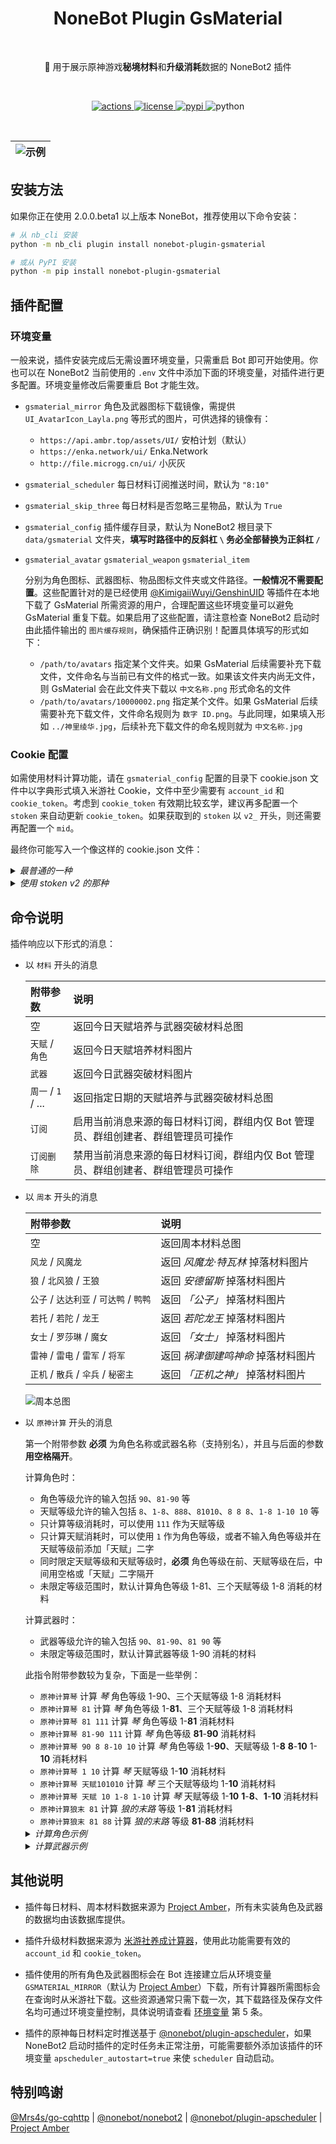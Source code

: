 <h1 align="center">NoneBot Plugin GsMaterial</h1></br>


<p align="center">🤖 用于展示原神游戏<b>秘境材料</b>和<b>升级消耗</b>数据的 NoneBot2 插件</p></br>


<p align="center">
  <a href="https://github.com/monsterxcn/nonebot-plugin-gsmaterial/actions">
    <img src="https://img.shields.io/github/workflow/status/monsterxcn/nonebot-plugin-gsmaterial/Build%20distributions?style=flat-square" alt="actions">
  </a>
  <a href="https://raw.githubusercontent.com/monsterxcn/nonebot-plugin-gsmaterial/master/LICENSE">
    <img src="https://img.shields.io/github/license/monsterxcn/nonebot-plugin-gsmaterial?style=flat-square" alt="license">
  </a>
  <a href="https://pypi.python.org/pypi/nonebot-plugin-gsmaterial">
    <img src="https://img.shields.io/pypi/v/nonebot-plugin-gsmaterial?style=flat-square" alt="pypi">
  </a>
  <img src="https://img.shields.io/badge/python-3.8+-blue?style=flat-square" alt="python"><br />
</p></br>


| ![示例](https://user-images.githubusercontent.com/22407052/205484996-0e2ae9ff-ceed-439d-bfff-4ab8eac03d34.jpg) |
|:--:|


## 安装方法


如果你正在使用 2.0.0.beta1 以上版本 NoneBot，推荐使用以下命令安装：


```bash
# 从 nb_cli 安装
python -m nb_cli plugin install nonebot-plugin-gsmaterial

# 或从 PyPI 安装
python -m pip install nonebot-plugin-gsmaterial
```


## 插件配置


### 环境变量


一般来说，插件安装完成后无需设置环境变量，只需重启 Bot 即可开始使用。你也可以在 NoneBot2 当前使用的 `.env` 文件中添加下面的环境变量，对插件进行更多配置。环境变量修改后需要重启 Bot 才能生效。


 - `gsmaterial_mirror` 角色及武器图标下载镜像，需提供 `UI_AvatarIcon_Layla.png` 等形式的图片，可供选择的镜像有：
   + `https://api.ambr.top/assets/UI/` 安柏计划（默认）
   + `https://enka.network/ui/` Enka.Network
   + `http://file.microgg.cn/ui/` 小灰灰
 - `gsmaterial_scheduler` 每日材料订阅推送时间，默认为 `"8:10"`
 - `gsmaterial_skip_three` 每日材料是否忽略三星物品，默认为 `True`
 - `gsmaterial_config` 插件缓存目录，默认为 NoneBot2 根目录下 `data/gsmaterial` 文件夹，**填写时路径中的反斜杠 `\` 务必全部替换为正斜杠 `/`**
 - `gsmaterial_avatar` `gsmaterial_weapon` `gsmaterial_item`
   
   分别为角色图标、武器图标、物品图标文件夹或文件路径。**一般情况不需要配置**。这些配置针对的是已经使用 [@KimigaiiWuyi/GenshinUID](https://github.com/KimigaiiWuyi/GenshinUID) 等插件在本地下载了 GsMaterial 所需资源的用户，合理配置这些环境变量可以避免 GsMaterial 重复下载。如果启用了这些配置，请注意检查 NoneBot2 启动时由此插件输出的 `图片缓存规则`，确保插件正确识别！配置具体填写的形式如下：
   + `/path/to/avatars` 指定某个文件夹。如果 GsMaterial 后续需要补充下载文件，文件命名与当前已有文件的格式一致。如果该文件夹内尚无文件，则 GsMaterial 会在此文件夹下载以 `中文名称.png` 形式命名的文件
   + `/path/to/avatars/10000002.png` 指定某个文件。如果 GsMaterial 后续需要补充下载文件，文件命名规则为 `数字 ID.png`。与此同理，如果填入形如 `../神里绫华.jpg`，后续补充下载文件的命名规则就为 `中文名称.jpg`


### Cookie 配置


如需使用材料计算功能，请在 `gsmaterial_config` 配置的目录下 cookie.json 文件中以字典形式填入米游社 Cookie，文件中至少需要有 `account_id` 和 `cookie_token`。考虑到 `cookie_token` 有效期比较玄学，建议再多配置一个 `stoken` 来自动更新 `cookie_token`。如果获取到的 `stoken` 以 `v2_` 开头，则还需要再配置一个 `mid`。


最终你可能写入一个像这样的 cookie.json 文件：


<details><summary><i>最普通的一种</i></summary></br>


```json
{
  "account_id": "272894075",
  "cookie_token": "PV6zzXj28UUSUHetJZO2sqEff4sqwdzDAA3Wz3xY",
  "stoken": "5CzsKTYLuoCy4Pf5t7y3bHkS0MjljkOm89rOYfGh"
}
```


</details>


<details><summary><i>使用 stoken v2 的那种</i></summary></br>


```json
{
  "account_id": "272894075",
  "cookie_token": "PV6zzXj28UUSUHetJZO2sqEff4sqwdzDAA3Wz3xY",
  "stoken": "v2_efTJdH0uiaDIcoVSINjZY9lHOtSRS5NcfREpDUpXX-AQlLujTP2HWbi14TXHrH_dA1Dxw9TdTGG0LiRONpW=",
  "mid": "0cckyppmwl_mhy"
}
```


</details>


## 命令说明


插件响应以下形式的消息：


 - 以 `材料` 开头的消息
   
   | 附带参数 | 说明 |
   |:-------|:----|
   | 空 | 返回今日天赋培养与武器突破材料总图 |
   | `天赋` / `角色` | 返回今日天赋培养材料图片 |
   | `武器` | 返回今日武器突破材料图片 |
   | `周一` / `1` / ... | 返回指定日期的天赋培养与武器突破材料总图 |
   | `订阅` | 启用当前消息来源的每日材料订阅，群组内仅 Bot 管理员、群组创建者、群组管理员可操作 |
   | `订阅删除` | 禁用当前消息来源的每日材料订阅，群组内仅 Bot 管理员、群组创建者、群组管理员可操作 |
   
 - 以 `周本` 开头的消息
   
   | 附带参数 | 说明 |
   |:-------|:----|
   | 空 | 返回周本材料总图 |
   | `风龙` / `风魔龙` | 返回 *风魔龙·特瓦林* 掉落材料图片 |
   | `狼` / `北风狼` / `王狼` | 返回 *安德留斯* 掉落材料图片 |
   | `公子` / `达达利亚` / `可达鸭` / `鸭鸭` | 返回 *「公子」* 掉落材料图片 |
   | `若托` / `若陀` / `龙王` | 返回 *若陀龙王* 掉落材料图片 |
   | `女士` / `罗莎琳` / `魔女` | 返回 *「女士」* 掉落材料图片 |
   | `雷神` / `雷电` / `雷军` / `将军` | 返回 *祸津御建鸣神命* 掉落材料图片 |
   | `正机` / `散兵` / `伞兵` / `秘密主` | 返回 *「正机之神」* 掉落材料图片 |
   
   ![周本总图](https://user-images.githubusercontent.com/22407052/205485008-edaf71c9-5792-4220-aed1-b7fd2e8e7d10.jpg)

 - 以 `原神计算` 开头的消息
   
   第一个附带参数 **必须** 为角色名称或武器名称（支持别名），并且与后面的参数 **用空格隔开**。
   
   计算角色时：
   
   + 角色等级允许的输入包括 `90`、`81-90` 等
   + 天赋等级允许的输入包括 `8`、`1-8`、`888`、`81010`、`8 8 8`、`1-8 1-10 10` 等
   + 只计算等级消耗时，可以使用 `111` 作为天赋等级
   + 只计算天赋消耗时，可以使用 `1` 作为角色等级，或者不输入角色等级并在天赋等级前添加「天赋」二字
   + 同时限定天赋等级和天赋等级时，**必须** 角色等级在前、天赋等级在后，中间用空格或「天赋」二字隔开
   + 未限定等级范围时，默认计算角色等级 1-81、三个天赋等级 1-8 消耗的材料
   
   计算武器时：
   
   + 武器等级允许的输入包括 `90`、`81-90`、`81 90` 等
   + 未限定等级范围时，默认计算武器等级 1-90 消耗的材料
   
   此指令附带参数较为复杂，下面是一些举例：
   
   + `原神计算琴` 计算 *琴* 角色等级 1-90、三个天赋等级 1-8 消耗材料
   + `原神计算琴 81` 计算 *琴* 角色等级 1-**81**、三个天赋等级 1-8 消耗材料
   + `原神计算琴 81 111` 计算 *琴* 角色等级 1-**81** 消耗材料
   + `原神计算琴 81-90 111` 计算 *琴* 角色等级 **81**-**90** 消耗材料
   + `原神计算琴 90 8 8-10 10` 计算 *琴* 角色等级 1-**90**、天赋等级 1-**8** **8**-**10** 1-**10** 消耗材料
   + `原神计算琴 1 10` 计算 *琴* 天赋等级 1-**10** 消耗材料
   + `原神计算琴 天赋101010` 计算 *琴* 三个天赋等级均 1-**10** 消耗材料
   + `原神计算琴 天赋 10 1-8 1-10` 计算 *琴* 天赋等级 1-**10** **1**-**8**、**1**-**10** 消耗材料
   + `原神计算狼末 81` 计算 *狼的末路* 等级 1-**81** 消耗材料
   + `原神计算狼末 81 88` 计算 *狼的末路* 等级 **81**-**88** 消耗材料
   
   
   <details><summary><i>计算角色示例</i></summary></br>
   <img src="https://user-images.githubusercontent.com/22407052/205485052-688953df-1609-467c-b106-dafc32a79bb7.png" height="300px">
   </details>
   
   <details><summary><i>计算武器示例</i></summary></br>
   <img src="https://user-images.githubusercontent.com/22407052/205486180-25706def-8f23-4305-a2b6-5cb1056b5d2e.png" height="300px">
   </details>


## 其他说明


 - 插件每日材料、周本材料数据来源为 [Project Amber](https://ambr.top/chs)，所有未实装角色及武器的数据均由该数据库提供。
   
 - 插件升级材料数据来源为 [米游社养成计算器](#)，使用此功能需要有效的 `account_id` 和 `cookie_token`。
   
 - 插件使用的所有角色及武器图标会在 Bot 连接建立后从环境变量 `GSMATERIAL_MIRROR`（默认为 [Project Amber](https://ambr.top/chs)）下载，所有计算器所需图标会在查询时从米游社下载。这些资源通常只需下载一次，其下载路径及保存文件名均可通过环境变量控制，具体说明请查看 [环境变量](#环境变量) 第 5 条。
   
 - 插件的原神每日材料定时推送基于 [@nonebot/plugin-apscheduler](https://github.com/nonebot/plugin-apscheduler)，如果 NoneBot2 启动时插件的定时任务未正常注册，可能需要额外添加该插件的环境变量 `apscheduler_autostart=true` 来使 `scheduler` 自动启动。


## 特别鸣谢


[@Mrs4s/go-cqhttp](https://github.com/Mrs4s/go-cqhttp) | [@nonebot/nonebot2](https://github.com/nonebot/nonebot2) | [@nonebot/plugin-apscheduler](https://github.com/nonebot/plugin-apscheduler) | [Project Amber](https://ambr.top/chs)
